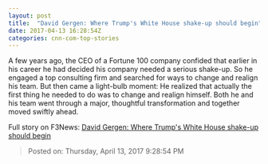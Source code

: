```yaml
---
layout: post
title:  "David Gergen: Where Trump's White House shake-up should begin"
date: 2017-04-13 16:28:54Z
categories: cnn-com-top-stories
---
```


A few years ago, the CEO of a Fortune 100 company confided that earlier in his career he had decided his company needed a serious shake-up. So he engaged a top consulting firm and searched for ways to change and realign his team. But then came a light-bulb moment: He realized that actually the first thing he needed to do was to change and realign himself. Both he and his team went through a major, thoughtful transformation and together moved swiftly ahead.


Full story on F3News: [David Gergen: Where Trump's White House shake-up should begin](http://www.f3nws.com/n/EXtvqH)

> Posted on: Thursday, April 13, 2017 9:28:54 PM

